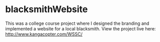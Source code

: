 # blacksmithWebsite
This was a college course project where I designed the branding and implemented a website for a local blacksmith.
View the project live here: http://www.kangacopter.com/WSSC/
